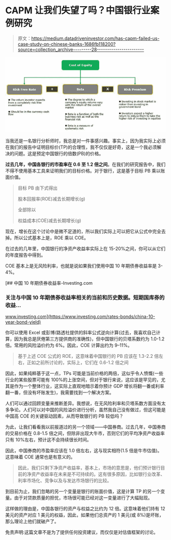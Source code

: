 # CAPM 让我们失望了吗？中国银行业案例研究

> 原文：<https://medium.datadriveninvestor.com/has-capm-failed-us-case-study-on-chinese-banks-1686fb118200?source=collection_archive---------28----------------------->

![](img/c0938371f8f6d774e8146bff19dbef0e.png)

当我还是一名银行分析师时，我总是对一件事感兴趣。事实上，因为我实际上必须在我们的报告中证明目标价(TP)的合理性，我不仅仅是好奇，这是一个我必须解决的问题。这是预定中国银行的倍数(PB)的价格。

**过去几年，中国各银行的市盈率在 0.6 至 1.2 倍之间**。在我们的研究报告中，我们不得不使用基本工具来证明我们的目标价格。对于银行，这是基于目标 PB 乘以账面价值。

> 目标 PB 由下式得出
> 
> 股本回报率(ROE)减去长期增长(g)
> 
> 全部除以
> 
> 权益成本(COE)减去长期增长(g)

现在，增长在这个讨论中是微不足道的，所以我们实际上可以把它从公式中完全去掉。所以公式基本上是，ROE 乘以 COE。

在过去的几年里，中国银行的净资产收益率实际上在 15-20%之间，你可以从它们的年度报告中得到。

COE 基本上是无风险利率，也就是说如果我们使用中国 10 年期债券收益率是 3-4%。

[](https://www.investing.com/rates-bonds/china-10-year-bond-yield) [## 中国 10 年期债券收益率-Investing.com

### 关注与中国 10 年期债券收益率相关的当前和历史数据。短期国库券的收益…

www.investing.com](https://www.investing.com/rates-bonds/china-10-year-bond-yield) 

你可以使用 Excel 或彭博/路透社提供的斜率公式逆向计算(过去，我喜欢自己计算，因为我总是厌倦第三方提供商的准确性)，但中国银行的贝塔系数约为 1.0-1.2 倍。常用的风险溢价约为 6%。因此，COE 计算出约为 9–11%。

> 基于上述 COE 公式的 ROE，这意味着中国银行的 PB 应该在 1.3-2.2 倍左右，正如之前所讨论的，实际上，它们在 0.6-1.2 倍之间

因此，如果纯粹基于这一点，TPs 可能是当前价格的两倍，这似乎令人愤慨(一些行业的某些股票可能有 100%的上涨空间，但对于银行来说，这应该是罕见的，尤其是作为一个整体行业，这实际上直观地暗示着你预计 GDP 增长将翻一番或利率翻一番，但没有坏账发生)，我需要找到一个解决方案。

人们可以通过回顾变量来推断差异。我想说，在无风险利率和贝塔系数方面没有太多争论。人们可以对中国的风险溢价进行分析，虽然我自己没有做过，但这可能是中国高 COE 的关键驱动因素，从而导致银行的 PB 较低吗？

为此，让我们看看我以前报道过的另一个领域——中国券商。过去几年，中国券商的交易价格在 0.8-1.5 倍之间，但除非出现大牛市，否则它们的平均净资产收益率只有 10%左右，预计这不会持续很长时间。

因此，中国券商的市盈率应该在 1.0 倍左右，这与现实相符(1.5 倍是牛市估值)。这意味着 COE 通常也是有意义的。

> 因此，我们只剩下净资产收益率，基本上，市场的意思是，他们预计银行目前的净资产收益率在未来是不可持续的。这有很多原因，比如银行业改革、利率市场化、竞争以及与发达市场银行的比较。

到目前为止，我们忽略的另一个变量是银行的账面价值，这是计算 TP 的另一个变量。由于对贷款质量的担忧，市场很可能已经对这一变量进行了大幅贴现。

这样做的理由是，中国各银行的资产与权益之比约为 12 倍。这意味着他们持有 12 美元的资产对应 1 美元的权益，因此，如果他们总资产的 1 美元(或 8%)是坏账，那么理论上他们就破产了。

免责声明:这篇文章不是为了提供任何投资建议，而仅仅是对估值框架的讨论。